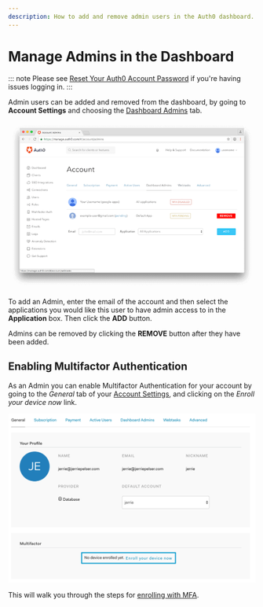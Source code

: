 ```yaml
---
description: How to add and remove admin users in the Auth0 dashboard.
---
```

# Manage Admins in the Dashboard

::: note
Please see [Reset Your Auth0 Account Password](/tutorials/reset-account-password) if you're having issues logging in.
:::

Admin users can be added and removed from the dashboard, by going to **Account Settings** and choosing the [Dashboard Admins](${manage_url}/#/account/admins) tab.

![Change Dashboard Admins](/media/articles/tutorials/manage-admins.png)

To add an Admin, enter the email of the account and then select the applications you would like this user to have admin access to in the **Application** box. Then click the **ADD** button.

Admins can be removed by clicking the **REMOVE** button after they have been added.

## Enabling Multifactor Authentication

As an Admin you can enable Multifactor Authentication for your account by going to the _General_ tab of your [Account Settings](${manage_url}/#/account), and clicking on the _Enroll your device now_ link.

![Change Dashboard Admins](/media/articles/tutorials/admin-mfa.png)

This will walk you through the steps for [enrolling with MFA](/multifactor-authentication/guardian/user-guide).